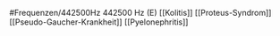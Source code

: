 #Frequenzen/442500Hz
442500 Hz (E)
[[Kolitis]]
[[Proteus-Syndrom]]
[[Pseudo-Gaucher-Krankheit]]
[[Pyelonephritis]]